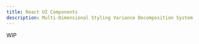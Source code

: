 ```yaml
---
title: React UI Components
description: Multi-Dimensional Styling Variance Decomposition System
---
```


WIP
